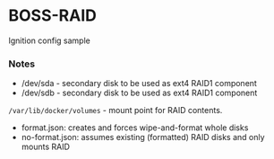 # BOSS-RAID

Ignition config sample

### Notes

- /dev/sda - secondary disk to be used as ext4 RAID1 component
- /dev/sdb - secondary disk to be used as ext4 RAID1 component


`/var/lib/docker/volumes` - mount point for RAID contents.

- format.json: creates and forces wipe-and-format whole disks
- no-format.json: assumes existing (formatted) RAID disks and only mounts RAID